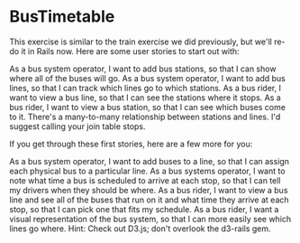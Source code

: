 BusTimetable
============
This exercise is similar to the train exercise we did previously, but we'll re-do it in Rails now. Here are some user stories to start out with:

As a bus system operator, I want to add bus stations, so that I can show where all of the buses will go.
As a bus system operator, I want to add bus lines, so that I can track which lines go to which stations.
As a bus rider, I want to view a bus line, so that I can see the stations where it stops.
As a bus rider, I want to view a bus station, so that I can see which buses come to it.
There's a many-to-many relationship between stations and lines. I'd suggest calling your join table stops.

If you get through these first stories, here are a few more for you:

As a bus system operator, I want to add buses to a line, so that I can assign each physical bus to a particular line.
As a bus systems operator, I want to note what time a bus is scheduled to arrive at each stop, so that I can tell my drivers when they should be where.
As a bus rider, I want to view a bus line and see all of the buses that run on it and what time they arrive at each stop, so that I can pick one that fits my schedule.
As a bus rider, I want a visual representation of the bus system, so that I can more easily see which lines go where. Hint: Check out D3.js; don't overlook the d3-rails gem.
